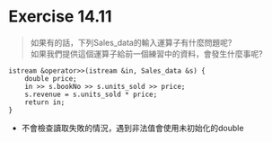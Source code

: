 # Exercise 14.11
> 如果有的話，下列Sales_data的輸入運算子有什麼問題呢?  
> 如果我們提供這個運算子給前一個練習中的資料，會發生什麼事呢?
```
istream &operator>>(istream &in, Sales_data &s) {
    double price;
    in >> s.bookNo >> s.units_sold >> price;
    s.revenue = s.units_sold * price;
    return in;
}
```
- 不會檢查讀取失敗的情況，遇到非法值會使用未初始化的double